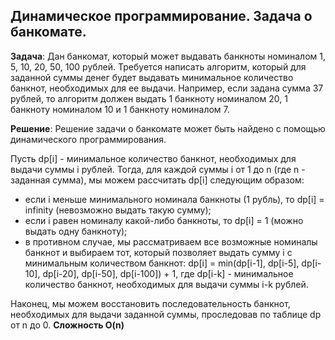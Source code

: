 ## Динамическое программирование. Задача о банкомате.

**Задача**:
Дан банкомат, который может выдавать банкноты номиналом 1, 5, 10, 20, 50, 100 рублей. Требуется написать алгоритм, который для заданной суммы денег будет выдавать минимальное количество банкнот, необходимых для ее выдачи.
Например, если задана сумма 37 рублей, то алгоритм должен выдать 1 банкноту номиналом 20, 1 банкноту номиналом 10 и 1 банкноту номиналом 7.

**Решение**:
Решение задачи о банкомате может быть найдено с помощью динамического программирования.

Пусть dp[i] - минимальное количество банкнот, необходимых для выдачи суммы i рублей. Тогда, для каждой суммы i от 1 до n (где n - заданная сумма), мы можем рассчитать dp[i] следующим образом:
- если i меньше минимального номинала банкноты (1 рубль), то dp[i] = infinity (невозможно выдать такую сумму);
- если i равен номиналу какой-либо банкноты, то dp[i] = 1 (можно выдать одну банкноту);
- в противном случае, мы рассматриваем все возможные номиналы банкнот и выбираем тот, который позволяет выдать сумму i с минимальным количеством банкнот:
  dp[i] = min(dp[i-1], dp[i-5], dp[i-10], dp[i-20], dp[i-50], dp[i-100]) + 1, где dp[i-k] - минимальное количество банкнот, необходимых для выдачи суммы i-k рублей.

Наконец, мы можем восстановить последовательность банкнот, необходимых для выдачи заданной суммы, проследовав по таблице dp от n до 0.
**Сложность O(n)**

